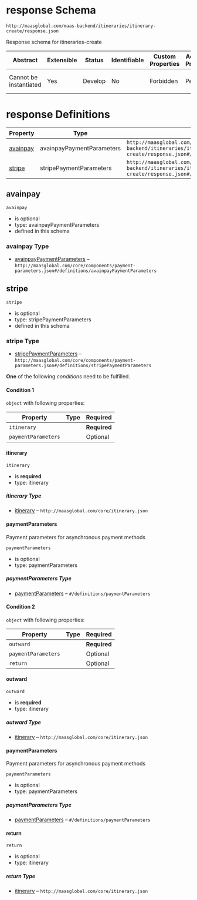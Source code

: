 # response Schema

```
http://maasglobal.com/maas-backend/itineraries/itinerary-create/response.json
```

Response schema for itineraries-create

| Abstract               | Extensible | Status  | Identifiable | Custom Properties | Additional Properties | Defined In                                                               |
| ---------------------- | ---------- | ------- | ------------ | ----------------- | --------------------- | ------------------------------------------------------------------------ |
| Cannot be instantiated | Yes        | Develop | No           | Forbidden         | Permitted             | [maas-backend/itineraries/itinerary-create/response.json](response.json) |

# response Definitions

| Property              | Type                      | Group                                                                                                         |
| --------------------- | ------------------------- | ------------------------------------------------------------------------------------------------------------- |
| [avainpay](#avainpay) | avainpayPaymentParameters | `http://maasglobal.com/maas-backend/itineraries/itinerary-create/response.json#/definitions/paymentParameter` |
| [stripe](#stripe)     | stripePaymentParameters   | `http://maasglobal.com/maas-backend/itineraries/itinerary-create/response.json#/definitions/paymentParameter` |

## avainpay

`avainpay`

- is optional
- type: avainpayPaymentParameters
- defined in this schema

### avainpay Type

- [avainpayPaymentParameters](payment-parameters.md) –
  `http://maasglobal.com/core/components/payment-parameters.json#/definitions/avainpayPaymentParameters`

## stripe

`stripe`

- is optional
- type: stripePaymentParameters
- defined in this schema

### stripe Type

- [stripePaymentParameters](payment-parameters.md) –
  `http://maasglobal.com/core/components/payment-parameters.json#/definitions/stripePaymentParameters`

**One** of the following _conditions_ need to be fulfilled.

#### Condition 1

`object` with following properties:

| Property            | Type | Required     |
| ------------------- | ---- | ------------ |
| `itinerary`         |      | **Required** |
| `paymentParameters` |      | Optional     |

#### itinerary

`itinerary`

- is **required**
- type: itinerary

##### itinerary Type

- [itinerary](itinerary.md) – `http://maasglobal.com/core/itinerary.json`

#### paymentParameters

Payment parameters for asynchronous payment methods

`paymentParameters`

- is optional
- type: paymentParameters

##### paymentParameters Type

- [paymentParameters](response.md) – `#/definitions/paymentParameters`

#### Condition 2

`object` with following properties:

| Property            | Type | Required     |
| ------------------- | ---- | ------------ |
| `outward`           |      | **Required** |
| `paymentParameters` |      | Optional     |
| `return`            |      | Optional     |

#### outward

`outward`

- is **required**
- type: itinerary

##### outward Type

- [itinerary](itinerary.md) – `http://maasglobal.com/core/itinerary.json`

#### paymentParameters

Payment parameters for asynchronous payment methods

`paymentParameters`

- is optional
- type: paymentParameters

##### paymentParameters Type

- [paymentParameters](response.md) – `#/definitions/paymentParameters`

#### return

`return`

- is optional
- type: itinerary

##### return Type

- [itinerary](itinerary.md) – `http://maasglobal.com/core/itinerary.json`
